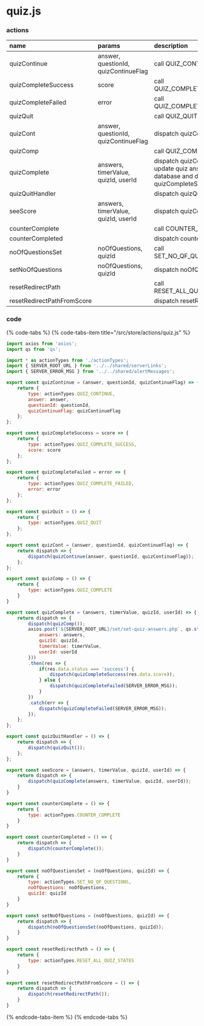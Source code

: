 # quiz.js

### actions

| name | params | description |
| :--- | :--- | :--- |
| quizContinue | answer, questionId, quizContinueFlag | call QUIZ\_CONTINUE |
| quizCompleteSuccess | score | call QUIZ\_COMPLETE\_SUCCESS |
| quizCompleteFailed | error | call QUIZ\_COMPLETE\_FAILED |
| quizQuit |  | call QUIZ\_QUIT |
| quizCont | answer, questionId, quizContinueFlag | dispatch quizContinue |
| quizComp |  | call QUIZ\_COMPLETE |
| quizComplete | answers, timerValue, quizId, userId | dispatch quizComp and update quiz answers in the database and dispatch quizCompleteSuccess |
| quizQuitHandler |  | dispatch quizQuit |
| seeScore | answers, timerValue, quizId, userId | dispatch quizComplete |
| counterComplete |  | call COUNTER\_COMPLETE |
| counterCompleted |  | dispatch counterComplete |
| noOfQuestionsSet | noOfQuestions, quizId | call SET\_NO\_QF\_QUESTIONS |
| setNoOfQuestions | noOfQuestions, quizId | dispatch noOfQuestionsSet |
| resetRedirectPath |  | call RESET\_ALL\_QUIZ\_STATES |
| resetRedirectPathFromScore |  | dispatch resetRedirectPath |



### code

{% code-tabs %}
{% code-tabs-item title="/src/store/actions/quiz.js" %}
```javascript
import axios from 'axios';
import qs from 'qs';

import * as actionTypes from './actionTypes';
import { SERVER_ROOT_URL } from '../../shared/serverLinks';
import { SERVER_ERROR_MSG } from '../../shared/alertMessages';

export const quizContinue = (answer, questionId, quizContinueFlag) => {
    return {
        type: actionTypes.QUIZ_CONTINUE,
        answer: answer,
        questionId: questionId,
        quizContinueFlag: quizContinueFlag
    };
};

export const quizCompleteSuccess = score => {
    return {
        type: actionTypes.QUIZ_COMPLETE_SUCCESS,
        score: score
    };
};

export const quizCompleteFailed = error => {
    return {
        type: actionTypes.QUIZ_COMPLETE_FAILED,
        error: error
    };
};

export const quizQuit = () => {
    return {
        type: actionTypes.QUIZ_QUIT
    };
};

export const quizCont = (answer, questionId, quizContinueFlag) => {
    return dispatch => {
        dispatch(quizContinue(answer, questionId, quizContinueFlag));
    };
};

export const quizComp = () => {
    return {
        type: actionTypes.QUIZ_COMPLETE
    }
}

export const quizComplete = (answers, timerValue, quizId, userId) => {
    return dispatch => {
        dispatch(quizComp());
        axios.post(`${SERVER_ROOT_URL}/set/set-quiz-answers.php`, qs.stringify({
            answers: answers,
            quizId: quizId,
            timerValue: timerValue,
            userId: userId
        }))
        .then(res => {
            if(res.data.status === 'success') {
                dispatch(quizCompleteSuccess(res.data.score));
            } else {
                dispatch(quizCompleteFailed(SERVER_ERROR_MSG));
            }
        })
        .catch(err => {
            dispatch(quizCompleteFailed(SERVER_ERROR_MSG));
        });
    };
};

export const quizQuitHandler = () => {
    return dispatch => {
        dispatch(quizQuit());
    };
};

export const seeScore = (answers, timerValue, quizId, userId) => {
    return dispatch => {
        dispatch(quizComplete(answers, timerValue, quizId, userId));
    }
}

export const counterComplete = () => {
    return {
        type: actionTypes.COUNTER_COMPLETE
    }
}

export const counterCompleted = () => {
    return dispatch => {
        dispatch(counterComplete());
    }
}

export const noOfQuestionsSet = (noOfQuestions, quizId) => {
    return {
        type: actionTypes.SET_NO_QF_QUESTIONS,
        noOfQuestions: noOfQuestions,
        quizId: quizId
    }
}

export const setNoOfQuestions = (noOfQuestions, quizId) => {
    return dispatch => {
        dispatch(noOfQuestionsSet(noOfQuestions, quizId));
    }
}

export const resetRedirectPath = () => {
    return {
        type: actionTypes.RESET_ALL_QUIZ_STATES
    }
}

export const resetRedirectPathFromScore = () => {
    return dispatch => {
        dispatch(resetRedirectPath());
    }
}
```
{% endcode-tabs-item %}
{% endcode-tabs %}

